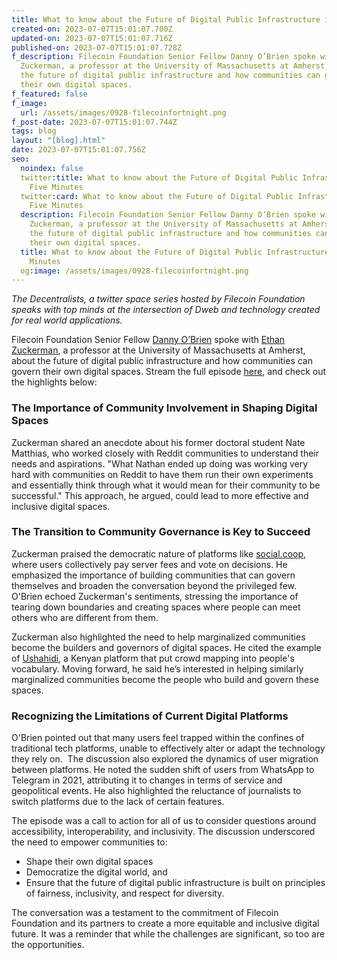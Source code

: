 ```yaml
---
title: What to know about the Future of Digital Public Infrastructure in Five Minutes
created-on: 2023-07-07T15:01:07.700Z
updated-on: 2023-07-07T15:01:07.716Z
published-on: 2023-07-07T15:01:07.728Z
f_description: Filecoin Foundation Senior Fellow Danny O’Brien spoke with Ethan
  Zuckerman, a professor at the University of Massachusetts at Amherst, about
  the future of digital public infrastructure and how communities can govern
  their own digital spaces.
f_featured: false
f_image:
  url: /assets/images/0928-filecoinfortnight.png
f_post-date: 2023-07-07T15:01:07.744Z
tags: blog
layout: "[blog].html"
date: 2023-07-07T15:01:07.756Z
seo:
  noindex: false
  twitter:title: What to know about the Future of Digital Public Infrastructure in
    Five Minutes
  twitter:card: What to know about the Future of Digital Public Infrastructure in
    Five Minutes
  description: Filecoin Foundation Senior Fellow Danny O’Brien spoke with Ethan
    Zuckerman, a professor at the University of Massachusetts at Amherst, about
    the future of digital public infrastructure and how communities can govern
    their own digital spaces.
  title: What to know about the Future of Digital Public Infrastructure in Five
    Minutes
  og:image: /assets/images/0928-filecoinfortnight.png
---
```

*The Decentralists, a twitter space series hosted by Filecoin Foundation speaks with top minds at the intersection of Dweb and technology created for real world applications.*



Filecoin Foundation Senior Fellow [Danny O’Brien](https://twitter.com/mala) spoke with [Ethan Zuckerman](https://twitter.com/EthanZ), a professor at the University of Massachusetts at Amherst, about the future of digital public infrastructure and how communities can govern their own digital spaces. Stream the full episode [here](https://twitter.com/FilFoundation/status/1629225134308433922?s=20), and check out the highlights below:



### The Importance of Community Involvement in Shaping Digital Spaces

Zuckerman shared an anecdote about his former doctoral student Nate Matthias, who worked closely with Reddit communities to understand their needs and aspirations. "What Nathan ended up doing was working very hard with communities on Reddit to have them run their own experiments and essentially think through what it would mean for their community to be successful." This approach, he argued, could lead to more effective and inclusive digital spaces.



### The Transition to Community Governance is Key to Succeed

Zuckerman praised the democratic nature of platforms like [social.coop](https://social.coop/explore), where users collectively pay server fees and vote on decisions. He emphasized the importance of building communities that can govern themselves and broaden the conversation beyond the privileged few. O'Brien echoed Zuckerman's sentiments, stressing the importance of tearing down boundaries and creating spaces where people can meet others who are different from them. 



Zuckerman also highlighted the need to help marginalized communities become the builders and governors of digital spaces. He cited the example of [Ushahidi](https://www.ushahidi.com/), a Kenyan platform that put crowd mapping into people's vocabulary. Moving forward, he said he’s interested in helping similarly marginalized communities become the people who build and govern these spaces.



### Recognizing the Limitations of Current Digital Platforms

O'Brien pointed out that many users feel trapped within the confines of traditional tech platforms, unable to effectively alter or adapt the technology they rely on.  The discussion also explored the dynamics of user migration between platforms. He noted the sudden shift of users from WhatsApp to Telegram in 2021, attributing it to changes in terms of service and geopolitical events. He also highlighted the reluctance of journalists to switch platforms due to the lack of certain features.



The episode was a call to action for all of us to consider questions around accessibility, interoperability, and inclusivity. The discussion underscored the need to empower communities to:

* Shape their own digital spaces
* Democratize the digital world, and
* Ensure that the future of digital public infrastructure is built on principles of fairness, inclusivity, and respect for diversity.



The conversation was a testament to the commitment of Filecoin Foundation and its partners to create a more equitable and inclusive digital future. It was a reminder that while the challenges are significant, so too are the opportunities.